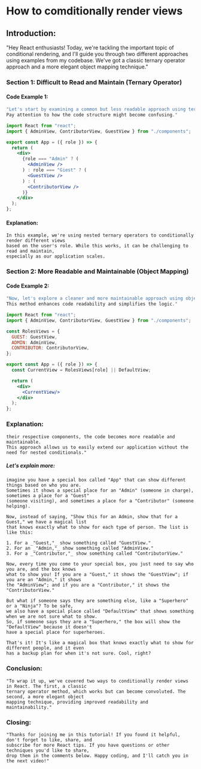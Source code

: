 # How to comditionally render views

## Introduction:

"Hey React enthusiasts! Today, we're tackling the important topic of conditional rendering, and I'll guide you through two different approaches using examples from my codebase. We've got a classic ternary operator approach and a more elegant object mapping technique."

### Section 1: Difficult to Read and Maintain (Ternary Operator)

#### Code Example 1:

```jsx
"Let's start by examining a common but less readable approach using ternary operators.
Pay attention to how the code structure might become confusing."

import React from "react";
import { AdminView, ContributorView, GuestView } from "./components";

export const App = ({ role }) => {
  return (
    <div>
      {role === "Admin" ? (
        <AdminView />
      ) : role === "Giest" ? (
        <GuestView />
      ) : (
        <ContributorView />
      )}
    </div>
  );
};

```

#### Explanation:

```
In this example, we're using nested ternary operators to conditionally render different views
based on the user's role. While this works, it can be challenging to read and maintain,
especially as our application scales.
```

### Section 2: More Readable and Maintainable (Object Mapping)

#### Code Example 2:

```jsx
"Now, let's explore a cleaner and more maintainable approach using object mapping.
This method enhances code readability and simplifies the logic."

import React from "react";
import { AdminView, ContributorView, GuestView } from "./components";

const RolesViews = {
  GUEST: GuestView,
  ADMIN: AdminView,
  CONTRIBUTOR: ContributorView,
};

export const App = ({ role }) => {
  const CurrentView = RolesViews[role] || DefaultView;

  return (
    <div>
      <CurrentView/>
    </div>
  );
};
```

### Explanation:

```"In this updated example, we've leveraged an object mapping technique. By associating roles with
their respective components, the code becomes more readable and maintainable.
This approach allows us to easily extend our application without the need for nested conditionals."
```

##### Let's explain more:

```
imagine you have a special box called "App" that can show different things based on who you are.
Sometimes it shows a special place for an "Admin" (someone in charge), sometimes a place for a "Guest"
(someone visiting), and sometimes a place for a "Contributor" (someone helping).

Now, instead of saying, "Show this for an Admin, show that for a Guest," we have a magical list
that knows exactly what to show for each type of person. The list is like this:

1. For a _"Guest,"_ show something called "GuestView."
2. For an _"Admin,"_ show something called "AdminView."
3. For a _"Contributor,"_ show something called "ContributorView."

Now, every time you come to your special box, you just need to say who you are, and the box knows
what to show you! If you are a "Guest," it shows the "GuestView"; if you are an "Admin," it shows
the "AdminView"; and if you are a "Contributor," it shows the "ContributorView."

But what if someone says they are something else, like a "Superhero" or a "Ninja"? To be safe,
we also have a special place called "DefaultView" that shows something when we are not sure what to show.
So, if someone says they are a "Superhero," the box will show the "DefaultView" because it doesn't
have a special place for superheroes.

That's it! It's like a magical box that knows exactly what to show for different people, and it even
has a backup plan for when it's not sure. Cool, right?
```

### Conclusion:

```
"To wrap it up, we've covered two ways to conditionally render views in React. The first, a classic
ternary operator method, which works but can become convoluted. The second, a more elegant object
mapping technique, providing improved readability and maintainability."
```

### Closing:

```
"Thanks for joining me in this tutorial! If you found it helpful, don't forget to like, share, and
subscribe for more React tips. If you have questions or other techniques you'd like to share,
drop them in the comments below. Happy coding, and I'll catch you in the next video!"
```
